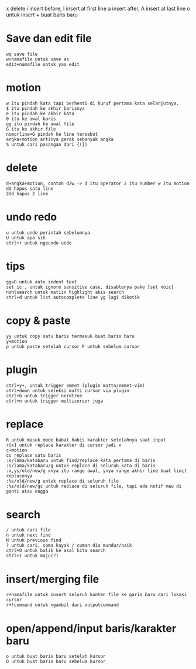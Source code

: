 x delete 
i insert before, I insert at first line
a insert after, A insert at last line
o untuk insert + buat baris baru
# Save dan edit file

```
wq save file
w+namafile untuk save as
edit+namafile untuk yaa edit
```

# motion
```
w itu pindah kata tapi berhenti di huruf pertama kata selanjutnya.
$ itu pindah ke akhir barisnya
e itu pindah ke akhir kata
0 itu ke awal baris
gg itu pindah ke awal file
G itu ke akhir file
nomorline+G pindah ke line tersebut
angka+motion artinya gerak sebanyak angka
% untuk cari pasangan dari {(})
```

# delete
```
d+angka+motion, contoh d2w -> d itu operator 2 itu number w itu motion
dd hapus satu line
2dd hapus 2 line
```

# undo redo
```
u untuk undo perintah sebelumnya
U untuk apa sih
ctrl+r untuk ngeundo undo
```
# tips
```
gg=G untuk auto indent text
set ic , untuk ignore sensitive case, disablenya pake [set noic]
nohlsearch untuk matiin highlight abis search
ctrl+d untuk list autocomplete line yg lagi diketik
```

# copy & paste
```
yy untuk copy satu baris termasuk buat baris baru
y+motion
p untuk paste setelah cursor P untuk sebelum cursor
```

# plugin
```
ctrl+y+, untuk trigger emmet (plugin mattn/emmet-vim)
ctrl+down untuk seleksi multi cursor via plugin
ctrl+b untuk trigger nerdtree
ctrl+n untuk trigger multicursor juga
```

# replace
```
R untuk masuk mode babat habis karakter setelahnya saat input
r[x] untuk replace karakter di cursor jadi x
c+motion 
cc replace satu baris
:s/lama/katabaru untuk find/replace kata pertama di baris
:s/lama/katabaru/g untuk replace di seluruh kata di baris
:x,ys/old/new/g xnya itu range awal, ynya range akhir line buat limit replacenya
:%s/old/new/g untuk replace di seluruh file
:%s/old/new/gc untuk replace di seluruh file, tapi ada notif mau di ganti atau engga
```

# search
```
/ untuk cari file
n untuk next find
N untuk previous find
? untuk cari, sama kayak / cuman dia mundur/naik
ctrl+O untuk balik ke asal kita search
ctrl+I untuk maju(?)
```

# insert/merging file
```
r+namafile untuk insert seluruh konten file ke garis baru dari lokasi cursor
r+!command untuk ngambil dari outputcommand
```

# open/append/input baris/karakter baru
```
o untuk buat baris baru setelah kursor
O untuk buat baris baru sebelum kursor
```


